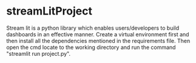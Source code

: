 # streamLitProject

Stream lit is a python library which enables users/developers to build dashboards in an effective manner.
Create a virtual environment first and then install all the dependencies mentioned in the requirements file.
Then open the cmd locate to the working directory and run the command "streamlit run project.py".
